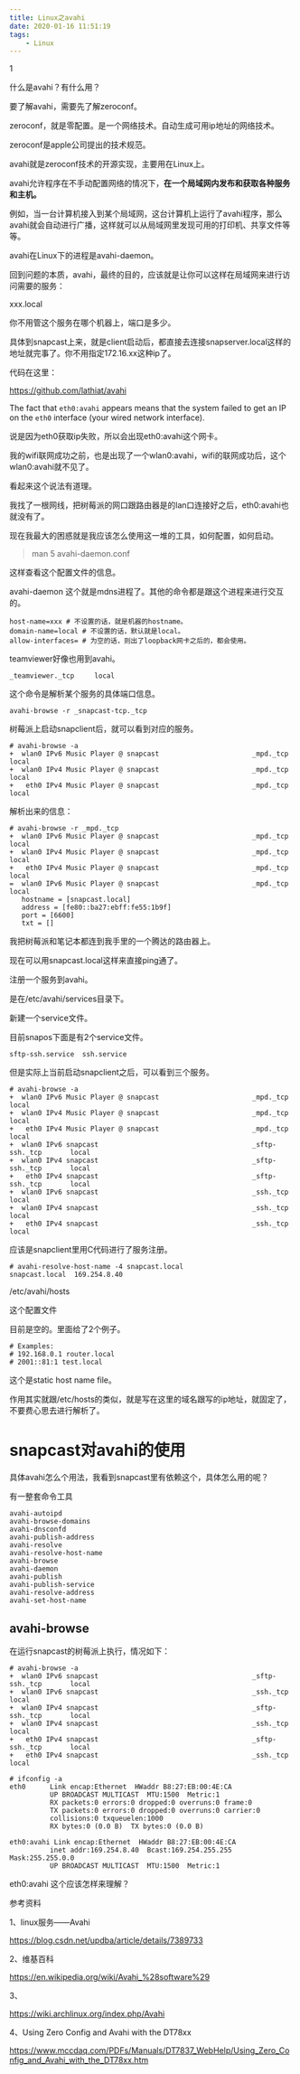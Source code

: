 ```yaml
---
title: Linux之avahi
date: 2020-01-16 11:51:19
tags:
	- Linux
---
```


1

什么是avahi？有什么用？

要了解avahi，需要先了解zeroconf。

zeroconf，就是零配置。是一个网络技术。自动生成可用ip地址的网络技术。

zeroconf是apple公司提出的技术规范。

avahi就是zeroconf技术的开源实现，主要用在Linux上。



avahi允许程序在不手动配置网络的情况下，**在一个局域网内发布和获取各种服务和主机。**

例如，当一台计算机接入到某个局域网，这台计算机上运行了avahi程序，那么avahi就会自动进行广播，这样就可以从局域网里发现可用的打印机、共享文件等等。



avahi在Linux下的进程是avahi-daemon。



回到问题的本质，avahi，最终的目的，应该就是让你可以这样在局域网来进行访问需要的服务：

xxx.local

你不用管这个服务在哪个机器上，端口是多少。

具体到snapcast上来，就是client启动后，都直接去连接snapserver.local这样的地址就完事了。你不用指定172.16.xx这种ip了。





代码在这里：

https://github.com/lathiat/avahi



The fact that `eth0:avahi` appears means that the system failed to get an IP on the `eth0` interface (your wired network interface).

说是因为eth0获取ip失败，所以会出现eth0:avahi这个网卡。

我的wifi联网成功之前，也是出现了一个wlan0:avahi，wifi的联网成功后，这个wlan0:avahi就不见了。

看起来这个说法有道理。

我找了一根网线，把树莓派的网口跟路由器是的lan口连接好之后，eth0:avahi也就没有了。





现在我最大的困惑就是我应该怎么使用这一堆的工具，如何配置，如何启动。

>  man 5 avahi-daemon.conf

这样查看这个配置文件的信息。

avahi-daemon 这个就是mdns进程了。其他的命令都是跟这个进程来进行交互的。

```
host-name=xxx # 不设置的话，就是机器的hostname。
domain-name=local # 不设置的话，默认就是local。
allow-interfaces= # 为空的话，则出了loopback网卡之后的，都会使用。

```

teamviewer好像也用到avahi。

```
_teamviewer._tcp     local
```

这个命令是解析某个服务的具体端口信息。

```
avahi-browse -r _snapcast-tcp._tcp
```

树莓派上启动snapclient后，就可以看到对应的服务。

```
# avahi-browse -a
+  wlan0 IPv6 Music Player @ snapcast                       _mpd._tcp            local
+  wlan0 IPv4 Music Player @ snapcast                       _mpd._tcp            local
+   eth0 IPv4 Music Player @ snapcast                       _mpd._tcp            local
```

解析出来的信息：

```
# avahi-browse -r _mpd._tcp 
+  wlan0 IPv6 Music Player @ snapcast                       _mpd._tcp            local
+  wlan0 IPv4 Music Player @ snapcast                       _mpd._tcp            local
+   eth0 IPv4 Music Player @ snapcast                       _mpd._tcp            local
=  wlan0 IPv6 Music Player @ snapcast                       _mpd._tcp            local
   hostname = [snapcast.local]
   address = [fe80::ba27:ebff:fe55:1b9f]
   port = [6600]
   txt = []
```

我把树莓派和笔记本都连到我手里的一个腾达的路由器上。

现在可以用snapcast.local这样来直接ping通了。





注册一个服务到avahi。

是在/etc/avahi/services目录下。

新建一个service文件。

目前snapos下面是有2个service文件。

```
sftp-ssh.service  ssh.service
```

但是实际上当前启动snapclient之后，可以看到三个服务。

```
# avahi-browse -a
+  wlan0 IPv6 Music Player @ snapcast                       _mpd._tcp            local
+  wlan0 IPv4 Music Player @ snapcast                       _mpd._tcp            local
+   eth0 IPv4 Music Player @ snapcast                       _mpd._tcp            local
+  wlan0 IPv6 snapcast                                      _sftp-ssh._tcp       local
+  wlan0 IPv4 snapcast                                      _sftp-ssh._tcp       local
+   eth0 IPv4 snapcast                                      _sftp-ssh._tcp       local
+  wlan0 IPv6 snapcast                                      _ssh._tcp            local
+  wlan0 IPv4 snapcast                                      _ssh._tcp            local
+   eth0 IPv4 snapcast                                      _ssh._tcp            local
```

应该是snapclient里用C代码进行了服务注册。

```
# avahi-resolve-host-name -4 snapcast.local
snapcast.local  169.254.8.40
```





/etc/avahi/hosts

这个配置文件

目前是空的。里面给了2个例子。

```
# Examples:
# 192.168.0.1 router.local
# 2001::81:1 test.local
```

这个是static host name file。

作用其实就跟/etc/hosts的类似，就是写在这里的域名跟写的ip地址，就固定了，不要费心思去进行解析了。



# snapcast对avahi的使用

具体avahi怎么个用法，我看到snapcast里有依赖这个，具体怎么用的呢？



有一整套命令工具

```
avahi-autoipd            
avahi-browse-domains     
avahi-dnsconfd           
avahi-publish-address    
avahi-resolve            
avahi-resolve-host-name
avahi-browse             
avahi-daemon             
avahi-publish            
avahi-publish-service    
avahi-resolve-address    
avahi-set-host-name
```

## avahi-browse

在运行snapcast的树莓派上执行，情况如下：

```
# avahi-browse -a
+  wlan0 IPv6 snapcast                                      _sftp-ssh._tcp       local
+  wlan0 IPv6 snapcast                                      _ssh._tcp            local
+  wlan0 IPv4 snapcast                                      _sftp-ssh._tcp       local
+  wlan0 IPv4 snapcast                                      _ssh._tcp            local
+   eth0 IPv4 snapcast                                      _sftp-ssh._tcp       local
+   eth0 IPv4 snapcast                                      _ssh._tcp            local
```



```
# ifconfig -a
eth0      Link encap:Ethernet  HWaddr B8:27:EB:00:4E:CA  
          UP BROADCAST MULTICAST  MTU:1500  Metric:1
          RX packets:0 errors:0 dropped:0 overruns:0 frame:0
          TX packets:0 errors:0 dropped:0 overruns:0 carrier:0
          collisions:0 txqueuelen:1000 
          RX bytes:0 (0.0 B)  TX bytes:0 (0.0 B)

eth0:avahi Link encap:Ethernet  HWaddr B8:27:EB:00:4E:CA  
          inet addr:169.254.8.40  Bcast:169.254.255.255  Mask:255.255.0.0
          UP BROADCAST MULTICAST  MTU:1500  Metric:1
```

eth0:avahi 这个应该怎样来理解？



参考资料

1、linux服务——Avahi

https://blog.csdn.net/updba/article/details/7389733

2、维基百科

https://en.wikipedia.org/wiki/Avahi_%28software%29

3、

https://wiki.archlinux.org/index.php/Avahi

4、Using Zero Config and Avahi with the DT78xx

https://www.mccdaq.com/PDFs/Manuals/DT7837_WebHelp/Using_Zero_Config_and_Avahi_with_the_DT78xx.htm